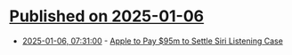 # [Published on 2025-01-06](index.md)

* [2025-01-06, 07:31:00](https://soylentnews.org/article.pl?sid=25/01/05/1732249&from=rss) - [Apple to Pay $95m to Settle Siri Listening Case](https://soylentnews.org/article.pl?sid=25/01/05/1732249&from=rss)
